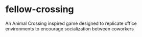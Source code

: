 # fellow-crossing
An Animal Crossing inspired game designed to replicate office environments to encourage socialization between coworkers

